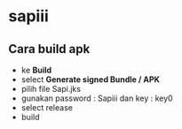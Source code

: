# sapiii

## Cara build apk
- ke **Build**
- select **Generate signed Bundle / APK**
- pilih file Sapi.jks
- gunakan password : Sapiii dan key : key0
- select release
- build
